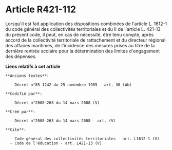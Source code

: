 # Article R421-112

Lorsqu'il est fait application des dispositions combinées de l'article L. 1612-1 du code général des collectivités
territoriales et du II de l'article L. 421-13 du présent code, il peut, en cas de nécessité, être tenu compte, après accord
de la collectivité territoriale de rattachement et du directeur régional des affaires maritimes, de l'incidence des mesures
prises au titre de la dernière rentrée scolaire pour la détermination des limites d'engagement des dépenses.

**Liens relatifs à cet article**

	**Anciens textes**:

	  - Décret n°85-1242 du 25 novembre 1985 - art. 30 (Ab)

	**Codifié par**:

	  - Décret n°2008-263 du 14 mars 2008 (V)

	**Créé par**:

	  - Décret n°2008-263 du 14 mars 2008 - art. (V)

	**Cite**:

	  - Code général des collectivités territoriales - art. L1612-1 (V)
	  - Code de l'éducation - art. L421-13 (V)

